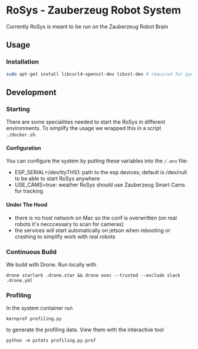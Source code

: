 # RoSys - Zauberzeug Robot System

Currently RoSys is meant to be run on the Zauberzeug Robot Brain

## Usage

### Installation

```bash
sudo apt-get install libcurl4-openssl-dev libssl-dev # required for pycurl

```

## Development

### Starting

There are some specialities needed to start the RoSys in different environments. To simplify the usage we wrapped this in a script `./docker.sh`.

#### Configuration

You can configure the system by putting these variables into the `/.env` file:

- ESP_SERIAL=/dev/ttyTHS1: path to the esp devices; default is /dev/null to be able to start RoSys anywhere
- USE_CAMS=true: weather RoSys should use Zauberzeug Smart Cams for tracking

#### Under The Hood

- there is no host network on Mac so the conf is overwritten (on real robots it's necccessary to scan for cameras)
- the services will start automatically on jetson when rebooting or crashing to simplify work with real robots

### Continuous Build

We build with Drone. Run locally with

    drone starlark .drone.star && drone exec --trusted --exclude slack  .drone.yml

### Profiling

In the system container run

    kernprof profiling.py

to generate the profiling data. View them with the interactive tool

    python -m pstats profiling.py.prof
